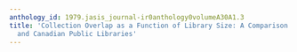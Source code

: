 ```yaml
---
anthology_id: 1979.jasis_journal-ir0anthology0volumeA30A1.3
title: 'Collection Overlap as a Function of Library Size: A Comparison of American
  and Canadian Public Libraries'
---
```

